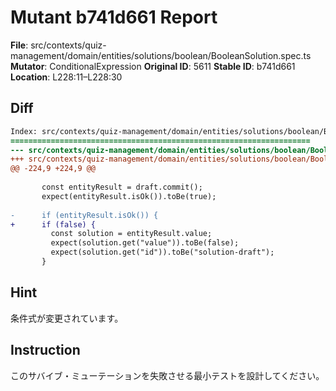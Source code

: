 # Mutant b741d661 Report

**File**: src/contexts/quiz-management/domain/entities/solutions/boolean/BooleanSolution.spec.ts
**Mutator**: ConditionalExpression
**Original ID**: 5611
**Stable ID**: b741d661
**Location**: L228:11–L228:30

## Diff

```diff
Index: src/contexts/quiz-management/domain/entities/solutions/boolean/BooleanSolution.spec.ts
===================================================================
--- src/contexts/quiz-management/domain/entities/solutions/boolean/BooleanSolution.spec.ts	original
+++ src/contexts/quiz-management/domain/entities/solutions/boolean/BooleanSolution.spec.ts	mutated #5611
@@ -224,9 +224,9 @@
 
       const entityResult = draft.commit();
       expect(entityResult.isOk()).toBe(true);
 
-      if (entityResult.isOk()) {
+      if (false) {
         const solution = entityResult.value;
         expect(solution.get("value")).toBe(false);
         expect(solution.get("id")).toBe("solution-draft");
       }
```

## Hint

条件式が変更されています。

## Instruction

このサバイブ・ミューテーションを失敗させる最小テストを設計してください。
